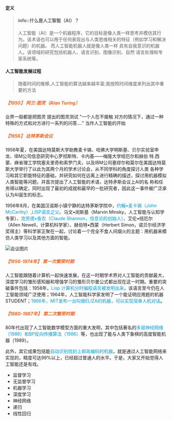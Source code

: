 
#### 定义

> #### info::什么是人工智能（AI）？
>
>人工智能（AI）是一个机器程序，它的目标是像人类一样思考并模仿其行为。该术语也可以用于任何表现出与人类思维相关的特征（例如学习和解决问题）的机器。
而人工智能机器人就是像人类一样 具有自我意识的机器人。该领域的研究包括机器人、语言识别、图像识别、自然 语言处理和专家系统等。

#### 人工智能发展过程

> 随着时间的推移,人工智能的算法越来越丰富;我按照时间维度来列出其中重要的方法

##### <font color="#f26522">【1950】 阿兰·图灵（Alan Turing）</font>
  业界一般都是把图灵 提出的图灵测试 "一个人在不接触
对方的情况下，通过一种特殊的方式和对方进行一系列的问答...." 当作人工智能的开始

##### <font color="#f26522">【1956】 达特茅斯会议</font>
1956年夏，在美国达特莫斯大学助教麦卡锡、哈佛大学明斯基、贝尔实验室申龙、IBM公司信息研究中心罗彻斯特、卡内基——梅隆大学纽厄尔和赫伯 特.西蒙、麻省理工学院塞夫里奇和索罗门夫，以及IBM公司塞缪尔和莫尔在美国达特莫斯大学举行了以此为其两个月的学术讨论会，从不同学科的角度探讨人类 各种学习和其它职能特征的基础，并研究如何在远离上进行精确的描述，探讨用机器模拟人类智能等问题，并首次提出了人工智能的术语，达特矛斯会议上AI的名 称和任务得以确定，同时出现了最初的成就和最早的一批研究者，因此这一事件被广泛承认为AI诞生的标志。

1956年8月，在美国汉诺斯小镇宁静的达特茅斯学院中，<font color="#009ad6">约翰•麦卡锡（John McCarthy）,LISP语言之父</font>、马文•闵斯基（Marvin Minsky，人工智能与认知学专家）、<font color="#009ad6">克劳德•香农（Claude Shannon，信息论的创始人）</font>、艾伦•纽厄尔（Allen Newell，计算机科学家）、赫伯特•西蒙（Herbert Simon，诺贝尔经济学奖得主）等科学家正聚在一起，讨论着一个完全不食人间烟火的主题：用机器来模仿人类学习以及其他方面的智能。

![会议图片](http://www.zhanluejia.net.cn/static/uploads/ba0b41edc72b359334ff73a5722ceebe.png)

##### <font color="#f26522">【1956-1974年】 第一次繁荣时期</font>
人工智能跟随着计算机一起快速发展，在这一时期学术界对人工智能的贡献最大，深度学习的雏形感知器和增强学习的雏形贝尔曼公式都出现在这一时期。重要的突破事件包括：1958年，<font color="#009ad6">Lisp 计算机分时编程语言被发明出来</font>，该语言至今仍在人工智能领域广泛使用；1964年，人工智能科学家发明了一个能证明应用题的机器STUDENT；<font color="#009ad6">1966年，MIT发布一台叫做ELIZA的机器，可以实现简单人机对话</font>。

##### <font color="#f26522">【1980-1987年】 第二次繁荣时期</font>
80年代出现了人工智能数学模型方面的重大发明，其中包括著名的<font color="#009ad6">多层神经网络（1986）和BP反向传播算法（1986）</font>等，也出现了能与人类下象棋的高度智能机器（1989）。

此外，其它成果包括能<font color="#009ad6">自动识别信封上邮政编码的机器</font>，就是通过人工智能网络来实现的，精度可达99%以上，已经超过普通人的水平。于是，大家又开始觉得人工智能还是有戏。



* 监督学习
* 无监督学习
* 机器学习
* 深度学习
* 神经网络
* 递归
* 线性回归
